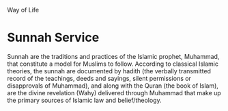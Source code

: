 Way of Life

# Sunnah Service

Sunnah are the traditions and practices of the Islamic prophet, Muhammad, that constitute a model for Muslims to follow. 
According to classical Islamic theories, the sunnah are documented by hadith (the verbally transmitted record of the teachings, 
deeds and sayings, silent permissions or disapprovals of Muhammad), and along with the Quran (the book of Islam), are the divine 
revelation (Wahy) delivered through Muhammad that make up the primary sources of Islamic law and belief/theology.
